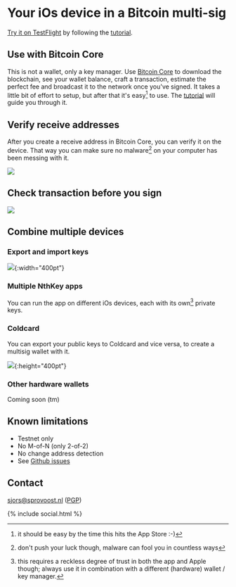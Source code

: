 ---
---
# Your iOs device in a Bitcoin multi-sig

[Try it on TestFlight](https://testflight.apple.com/join/Y6cbJbEe) by following the [tutorial](tutorial).

## Use with Bitcoin Core

This is not a wallet, only a key manager. Use [Bitcoin Core](https://bitcoincore.org/en/download/) to download the blockchain, see your wallet balance, craft a transaction, estimate the perfect fee and broadcast it to the network once you've signed. It takes a little bit of effort to setup, but after that it's easy[^easy] to use. The [tutorial](tutorial) will guide you through it.

[^easy]: it should be easy by the time this hits the App Store :-)

## Verify receive addresses

After you create a receive address in Bitcoin Core, you can verify it on the device. That way you can make sure no malware[^malware] on your computer has been messing with it.

![](/assets/addresses.png)

[^malware]: don't push your luck though, malware can fool you in countless ways

## Check transaction before you sign

![](/assets/ios_confirm.png)

## Combine multiple devices

### Export and import keys

![](/assets/export_pubkey.png){:width="400pt"}

### Multiple NthKey apps

You can run the app on different iOs devices, each with its own[^trust] private keys.

[^trust]: this requires a reckless degree of trust in both the app and Apple though; always use it in combination with a different (hardware) wallet / key manager.

### Coldcard

You can export your public keys to Coldcard and vice versa, to create a multisig wallet with it.

![](/assets/cc_create_airgapped.png){:height="400pt"}


### Other hardware wallets

Coming soon (tm)

## Known limitations

* Testnet only
* No M-of-N (only 2-of-2)
* No change address detection
* See [Github issues](https://github.com/Sjors/nthkey-ios/issues)

## Contact

[sjors@sprovoost.nl](mailto:sjors@sprovoost.nl) ([PGP](/assets/CC301009.asc))

{% include social.html %}
